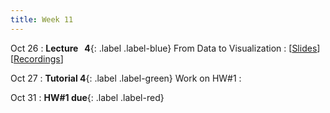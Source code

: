 ```yaml
---
title: Week 11
---
```


Oct 26
: **Lecture &nbsp; 4**{: .label .label-blue} From Data to Visualization
  : [[Slides](https://luminus.nus.edu.sg)] [[Recordings](https://luminus.nus.edu.sg)]

Oct 27
: **Tutorial 4**{: .label .label-green} Work on HW#1
  : [](#) 

Oct 31
: **HW#1 due**{: .label .label-red}
